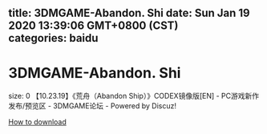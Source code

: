 
title: 3DMGAME-Abandon. Shi
date: Sun Jan 19 2020 13:39:06 GMT+0800 (CST)    
categories: baidu
---

# 3DMGAME-Abandon. Shi
size: 0
 【10.23.19】《荒舟（Abandon Ship）》CODEX镜像版[EN] - PC游戏新作发布/预览区 - 3DMGAME论坛 - Powered by Discuz!
 

[How to download](https://bpcam.bemobtrk.com/go/2ceec3aa-1ca2-46d6-b9ff-aaa5c184517c?jno=192)